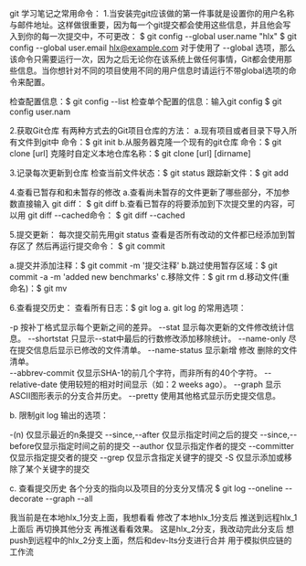 git 学习笔记之常用命令：
1.当安装完git应该做的第一件事就是设置你的用户名称与邮件地址。这样做很重要，因为每一个git提交都会使用这些信息，并且他会写入到你的每一次提交中，不可更改：
$ git config --global user.name "hlx"
$ git config --global user.email hlx@example.com
对于使用了 --global 选项，那么该命令只需要运行一次，因为之后无论你在该系统上做任何事情，Git都会使用那些信息。当你想针对不同的项目使用不同的用户信息时请运行不带global选项的命令来配置。

检查配置信息：$ git config --list
检查单个配置的信息：输入git config <key>   $ git config user.nam

2.获取Git仓库
有两种方式去的Git项目仓库的方法：
a.现有项目或者目录下导入所有文件到git中 命令：$ git init
b.从服务器克隆一个现有的git仓库 命令：$ git clone [url]
克隆时自定义本地仓库名称：$ git clone [url] [dirname]

3.记录每次更新到仓库
检查当前文件状态：$ git status
跟踪新文件：$ git add <filename>

4.查看已暂存和和未暂存的修改
a.查看尚未暂存的文件更新了哪些部分，不加参数直接输入 git diff：
$ git diff
b.查看已暂存的将要添加到下次提交里的内容，可以用 git diff --cached命令：
$ git diff --cached

5.提交更新：
每次提交前先用git status 查看是否所有改动的文件都已经添加到暂存区了 然后再运行提交命令：
$ git commit

a.提交并添加注释：$ git commit -m '提交注释'
b.跳过使用暂存区域：$ git commit -a -m 'added new benchmarks'
c.移除文件：$ git rm
d.移动文件(重命名)：$ git mv

6.查看提交历史：
查看所有日志：$ git log
a. git log 的常用选项：

-p		按补丁格式显示每个更新之间的差异。
--stat		显示每次更新的文件修改统计信息。
--shortstat	只显示--stat中最后的行数修改添加移除统计。
--name-only	尽在提交信息后显示已修改的文件清单。
--name-status	显示新增 修改 删除的文件清单。	  
--abbrev-commit	仅显示SHA-1的前几个字符，而非所有的40个字符。
--relative-date	使用较短的相对时间显示（如：2 weeks ago）。
--graph		显示ASCII图形表示的分支合并历史。
--pretty	使用其他格式显示历史提交信息。

b. 限制git log 输出的选项：

-(n)		仅显示最近的n条提交
--since,--after	仅显示指定时间之后的提交
--since,--before仅显示指定时间之前的提交
--author	仅显示指定作者的提交
--committer	仅显示指定提交者的提交
--grep		仅显示含指定关键字的提交
-S		仅显示添加或移除了某个关键字的提交

c. 查看提交历史 各个分支的指向以及项目的分支分叉情况
$ git log --oneline --decorate --graph --all


































我当前是在本地hlx_1分支上面，我想看看 修改了本地hlx_1分支后 推送到远程hlx_1上面后
再切换其他分支 再推送看看效果。
这是hlx_2分支，我改动完此分支后 想push到远程中的hlx_2分支上面，然后和dev-lts分支进行合并
用于模拟供应链的工作流
